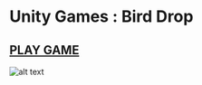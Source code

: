 Unity Games : Bird Drop
==============

[PLAY GAME](https://nerlysaintfleur.itch.io/bird-drop-by-team-9)
-----
![alt text](https://pro2-bar-s3-cdn-cf.myportfolio.com/53e01c70-f506-4deb-8a7e-43c087171c95/1c29aba0-37b8-43c4-bee1-2d06ed2ec69d_rw_1920.png?h=2663fb0cd687a9f3b6ff236e42105950)
